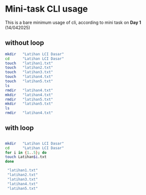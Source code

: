 # Mini-task CLI usage

This is a bare minimum usage of cli, according to mini task on **Day 1** (14/042025)

## without loop

```bash
mkdir   "Latihan LCI Dasar"
cd      "Latihan LCI Dasar"
touch   "latihan1.txt"
touch   "latihan2.txt"
touch   "latihan3.txt"
touch   "latihan4.txt"
touch   "latihan5.txt"
ls
rmdir   "latihan4.txt"
mkdir   "latihan4.txt"
rmdir   "latihan5.txt"
mkdir   "latihan5.txt"
ls
rmdir   "latihan4.txt"

```

## with loop

```bash

mkdir   "Latihan LCI Dasar"
cd      "Latihan LCI Dasar"
for i in {1..5}; do
touch Latihan$i.txt
done

 "latihan1.txt"
 "latihan2.txt"
 "latihan3.txt"
 "latihan4.txt"
 "latihan5.txt"

```
